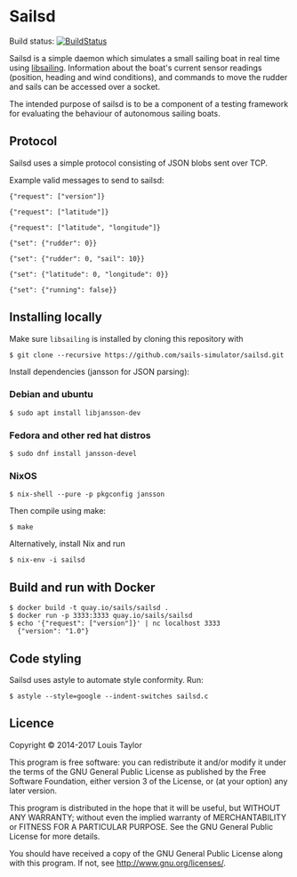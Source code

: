 Sailsd
======

Build status: [![BuildStatus](https://travis-ci.org/sails-simulator/sailsd.svg?branch=master)](https://travis-ci.org/sails-simulator/sailsd)

Sailsd is a simple daemon which simulates a small sailing boat in real time
using [libsailing](https://github.com/sails-simulator/libsailing).
Information about the boat's current sensor readings (position, heading and
wind conditions), and commands to move the rudder and sails can be accessed
over a socket.

The intended purpose of sailsd is to be a component of a testing framework for
evaluating the behaviour of autonomous sailing boats.

Protocol
--------

Sailsd uses a simple protocol consisting of JSON blobs sent over TCP.

Example valid messages to send to sailsd:

    {"request": ["version"]}

    {"request": ["latitude"]}

    {"request": ["latitude", "longitude"]}

    {"set": {"rudder": 0}}

    {"set": {"rudder": 0, "sail": 10}}

    {"set": {"latitude": 0, "longitude": 0}}

    {"set": {"running": false}}


Installing locally
------------------

Make sure `libsailing` is installed by cloning this repository with

    $ git clone --recursive https://github.com/sails-simulator/sailsd.git

Install dependencies (jansson for JSON parsing):

### Debian and ubuntu

    $ sudo apt install libjansson-dev

### Fedora and other red hat distros

    $ sudo dnf install jansson-devel

### NixOS

    $ nix-shell --pure -p pkgconfig jansson

Then compile using make:

    $ make

Alternatively, install Nix and run

    $ nix-env -i sailsd

Build and run with Docker
------------------------------

    $ docker build -t quay.io/sails/sailsd .
    $ docker run -p 3333:3333 quay.io/sails/sailsd
    $ echo '{"request": ["version"]}' | nc localhost 3333
      {"version": "1.0"}

Code styling
------------

Sailsd uses astyle to automate style conformity. Run:

    $ astyle --style=google --indent-switches sailsd.c

Licence
-------

Copyright © 2014-2017 Louis Taylor

This program is free software: you can redistribute it and/or modify it under
the terms of the GNU General Public License as published by the Free Software
Foundation, either version 3 of the License, or (at your option) any later
version.

This program is distributed in the hope that it will be useful, but WITHOUT ANY
WARRANTY; without even the implied warranty of MERCHANTABILITY or FITNESS FOR A
PARTICULAR PURPOSE.  See the GNU General Public License for more details.

You should have received a copy of the GNU General Public License along with
this program.  If not, see <http://www.gnu.org/licenses/>.
